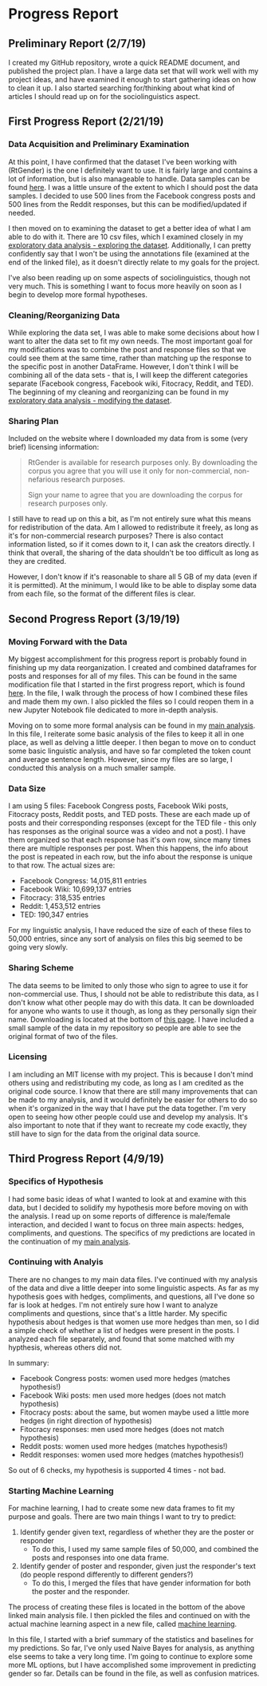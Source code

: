 # Progress Report

## Preliminary Report (2/7/19)
I created my GitHub repository, wrote a quick README document, and published the project plan. I have a large data set that will work well with my project ideas, and have examined it enough to start gathering ideas on how to clean it up. I also started searching for/thinking about what kind of articles I should read up on for the sociolinguistics aspect.

## First Progress Report (2/21/19)
### Data Acquisition and Preliminary Examination
At this point, I have confirmed that the dataset I've been working with (RtGender) is the one I definitely want to use. It is fairly large and contains a lot of information, but is also manageable to handle. Data samples can be found [here](data_samples/). I was a little unsure of the extent to which I should post the data samples. I decided to use 500 lines from the Facebook congress posts and 500 lines from the Reddit responses, but this can be modified/updated if needed.

I then moved on to examining the dataset to get a better idea of what I am able to do with it. There are 10 csv files, which I examined closely in my [exploratory data analysis - exploring the dataset](exploratory_data_analysis/exploring_dataset.ipynb). Additionally, I can pretty confidently say that I won't be using the annotations file (examined at the end of the linked file), as it doesn't directly relate to my goals for the project.

I've also been reading up on some aspects of sociolinguistics, though not very much. This is something I want to focus more heavily on soon as I begin to develop more formal hypotheses.

### Cleaning/Reorganizing Data
While exploring the data set, I was able to make some decisions about how I want to alter the data set to fit my own needs. The most important goal for my modifications was to combine the post and response files so that we could see them at the same time, rather than matching up the response to the specific post in another DataFrame. However, I don't think I will be combining all of the data sets - that is, I will keep the different categories separate (Facebook congress, Facebook wiki, Fitocracy, Reddit, and TED). The beginning of my cleaning and reorganizing can be found in my [exploratory data analysis - modifying the dataset](exploratory_data_analysis/modifying_dataset.ipynb).

### Sharing Plan
Included on the website where I downloaded my data from is some (very brief) licensing information:

> RtGender is available for research purposes only. By downloading the corpus you agree that you will use it only for non-commercial, non-nefarious research purposes.
>
> Sign your name to agree that you are downloading the corpus for research purposes only.

I still have to read up on this a bit, as I'm not entirely sure what this means for redistribution of the data. Am I allowed to redistribute it freely, as long as it's for non-commercial research purposes? There is also contact information listed, so if it comes down to it, I can ask the creators directly. I think that overall, the sharing of the data shouldn't be too difficult as long as they are credited.

However, I don't know if it's reasonable to share all 5 GB of my data (even if it is permitted). At the minimum, I would like to be able to display some data from each file, so the format of the different files is clear.

## Second Progress Report (3/19/19)
### Moving Forward with the Data
My biggest accomplishment for this progress report is probably found in finishing up my data reorganization. I created and combined dataframes for posts and responses for all of my files. This can be found in the same modification file that I started in the first progress report, which is found [here](exploratory_data_analysis/modifying_dataset.ipynb). In the file, I walk through the process of how I combined these files and made them my own. I also pickled the files so I could reopen them in a new Jupyter Notebook file dedicated to more in-depth analysis.

Moving on to some more formal analysis can be found in my [main analysis](main_analysis.ipynb). In this file, I reiterate some basic analysis of the files to keep it all in one place, as well as delving a little deeper. I then began to move on to conduct some basic linguistic analysis, and have so far completed the token count and average sentence length. However, since my files are so large, I conducted this analysis on a much smaller sample.

### Data Size
I am using 5 files: Facebook Congress posts, Facebook Wiki posts, Fitocracy posts, Reddit posts, and TED posts. These are each made up of posts and their corresponding responses (except for the TED file - this only has responses as the original source was a video and not a post). I have them organized so that each response has it's own row, since many times there are multiple responses per post. When this happens, the info about the post is repeated in each row, but the info about the response is unique to that row. The actual sizes are:

- Facebook Congress: 14,015,811 entries
- Facebook Wiki: 10,699,137 entries
- Fitocracy: 318,535 entries
- Reddit: 1,453,512 entries
- TED: 190,347 entries

For my linguistic analysis, I have reduced the size of each of these files to 50,000 entries, since any sort of analysis on files this big seemed to be going very slowly.

### Sharing Scheme
The data seems to be limited to only those who sign to agree to use it for non-commercial use. Thus, I should not be able to redistribute this data, as I don't know what other people may do with this data. It can be downloaded for anyone who wants to use it though, as long as they personally sign their name. Downloading is located at the bottom of [this page](https://nlp.stanford.edu/robvoigt/rtgender/). I have included a small sample of the data in my repository so people are able to see the original format of two of the files.

### Licensing
I am including an MIT license with my project. This is because I don't mind others using and redistributing my code, as long as I am credited as the original code source. I know that there are still many improvements that can be made to my analysis, and it would definitely be easier for others to do so when it's organized in the way that I have put the data together. I'm very open to seeing how other people could use and develop my analysis. It's also important to note that if they want to recreate my code exactly, they still have to sign for the data from the original data source.

## Third Progress Report (4/9/19)
### Specifics of Hypothesis
I had some basic ideas of what I wanted to look at and examine with this data, but I decided to solidify my hypothesis more before moving on with the analysis. I read up on some reports of difference is male/female interaction, and decided I want to focus on three main aspects: hedges, compliments, and questions. The specifics of my predictions are located in the continuation of my [main analysis](main_analysis.ipynb).

### Continuing with Analyis
There are no changes to my main data files. I've continued with my analysis of the data and dive a little deeper into some linguistic aspects. As far as my hypothesis goes with hedges, compliments, and questions, all I've done so far is look at hedges. I'm not entirely sure how I want to analyze compliments and questions, since that's a little harder. My specific hypothesis about hedges is that women use more hedges than men, so I did a simple check of whether a list of hedges were present in the posts. I analyzed each file separately, and found that some matched with my hypthesis, whereas others did not.

In summary:

- Facebook Congress posts: women used more hedges (matches hypothesis!)
- Facebook Wiki posts: men used more hedges (does not match hypothesis)
- Fitocracy posts: about the same, but women maybe used a little more hedges (in right direction of hypothesis)
- Fitocracy responses: men used more hedges (does not match hypothesis)
- Reddit posts: women used more hedges (matches hypothesis!)
- Reddit responses: women used more hedges (matches hypothesis!)

So out of 6 checks, my hypothesis is supported 4 times - not bad.

### Starting Machine Learning
For machine learning, I had to create some new data frames to fit my purpose and goals. There are two main things I want to try to predict:

1. Identify gender given text, regardless of whether they are the poster or responder
	- To do this, I used my same sample files of 50,000, and combined the posts and responses into one data frame.
2. Identify gender of poster and responder, given just the responder's text (do people respond differently to different genders?)
	- To do this, I merged the files that have gender information for both the poster and the responder.

The process of creating these files is located in the bottom of the above linked main analysis file. I then pickled the files and continued on with the actual machine learning aspect in a new file, called [machine learning](machine_learning.ipynb).

In this file, I started with a brief summary of the statistics and baselines for my predictions. So far, I've only used Naive Bayes for analysis, as anything else seems to take a very long time. I'm going to continue to explore some more ML options, but I have accomplished some improvement in predicting gender so far. Details can be found in the file, as well as confusion matrices.
